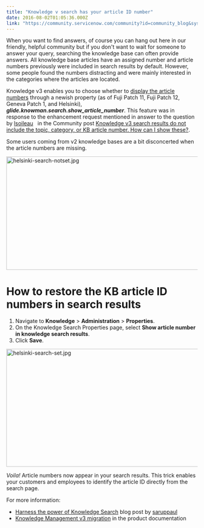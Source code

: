 ```yaml
---
title: "Knowledge v search has your article ID number"
date: 2016-08-02T01:05:36.000Z
link: "https://community.servicenow.com/community?id=community_blog&sys_id=755e6aaddbd0dbc01dcaf3231f9619d5"
---
```

<p>When you want to find answers, of course you can hang out here in our friendly, helpful community but if you don't want to wait for someone to answer your query, searching the knowledge base can often provide answers. All knowledge base articles have an assigned number and article numbers previously were included in search results by default. However, some people found the numbers distracting and were mainly interested in the categories where the articles are located.</p><p></p><p>Knowledge v3 enables you to choose whether to <a title="i.service-now.com/kb_view.do?sysparm_article=KB0596389" href="https://hi.service-now.com/kb_view.do?sysparm_article=KB0596389">display the article numbers</a> through a newish property (as of Fuji Patch 11, Fuji Patch 12, Geneva Patch 1, and Helsinki), <em><strong>glide.knowman.search.show_article_number</strong></em>. This feature was in response to the enhancement request mentioned in answer to the question by <a title="lsoileau" __default_attr="5965" __jive_macro_name="user" class="jive_macro jive_macro_user" data-orig-content="lsoileau" data-renderedposition="109.81533813476562_927.2361450195312_66_16" href="/community?id=community_user_profile&user=e64e8ea5dbd41fc09c9ffb651f96195b">lsoileau</a>   in the Community post <a _jive_internal="true" href="/community?id=community_question&sys_id=67dacb6ddb5cdbc01dcaf3231f9619f7" title="https://community.servicenow.com/thread/192951#812952">Knowledge v3 search results do not include the topic, category, or KB article number. How can I show these?</a>.</p><p></p><p>Some users coming from v2 knowledge bases are a bit disconcerted when the article numbers are missing.</p><p><img   alt="helsinki-search-notset.jpg" class="image-3 jive-image" src="2533ebb9db541704ed6af3231f961930.iix" style="width: 620px; height: 298px; display: block; margin-left: auto; margin-right: auto;"/></p><p></p><h1>How to restore the KB article ID numbers in search results</h1><ol><li>Navigate to <strong>Knowledge</strong> &gt; <strong>Administration</strong> &gt; <strong>Properties</strong>.</li><li>On the Knowledge Search Properties page, select <strong>Show article number in knowledge search results</strong>.</li><li>Click <strong>Save</strong>.</li></ol><p><img   alt="helsinki-search-set.jpg" class="image-4 jive-image" src="cb3905c6db9497049c9ffb651f96195d.iix" style="width: 620px; height: 310px; display: block; margin-left: auto; margin-right: auto;"/></p><p></p><p><em>Voila!</em> Article numbers now appear in your search results. This trick enables your customers and employees to identify the article ID directly from the search page.</p><p></p><p>For more information:</p><ul><li><a title="" _jive_internal="true" href="/community/service-automation-platform/knowledge-management/blog/2016/03/18/making-knowledge-search-work-for-you" target="_blank">Harness the power of Knowledge Search</a> blog post by <a title="saruppaul" __default_attr="63822" __jive_macro_name="user" class="jive_macro jive_macro_user" data-orig-content="saruppaul" data-renderedposition="1052.414794921875_380.4927673339844_81_16" href="/community?id=community_user_profile&user=5f005625db581fc09c9ffb651f9619f0">saruppaul</a></li><li><a title="ocs.servicenow.com/bundle/geneva-servicenow-platform/page/product/knowledge_management/concept/c_KMv3Migration.html" href="https://docs.servicenow.com/bundle/geneva-servicenow-platform/page/product/knowledge_management/concept/c_KMv3Migration.html" target="_blank">Knowledge Management v3 migration</a> in the product documentation</li></ul>